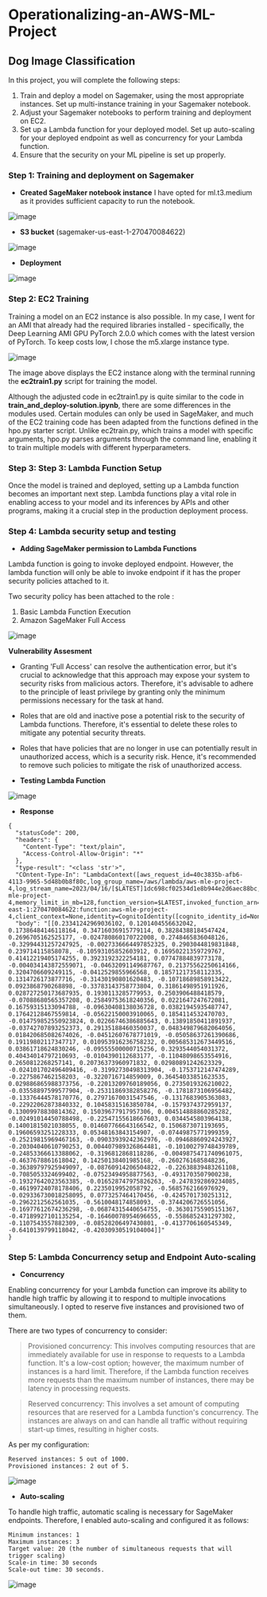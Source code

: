 # Operationalizing-an-AWS-ML-Project
## Dog Image Classification

In this project, you will complete the following steps:

1. Train and deploy a model on Sagemaker, using the most appropriate instances. Set up multi-instance training in your Sagemaker notebook.
2. Adjust your Sagemaker notebooks to perform training and deployment on EC2.
3. Set up a Lambda function for your deployed model. Set up auto-scaling for your deployed endpoint as well as concurrency for your Lambda function.
4. Ensure that the security on your ML pipeline is set up properly.

### Step 1: Training and deployment on Sagemaker

- **Created SageMaker notebook instance** 
I have opted for ml.t3.medium as it provides sufficient capacity to run the notebook.

![image](screenshots/notebook.png)

- **S3 bucket** (sagemaker-us-east-1-270470084622)

![image](screenshots/s3.png)

- **Deployment**

![image](screenshots/endpoint.png)

### Step 2: EC2 Training

Training a model on an EC2 instance is also possible. In my case, I went for an AMI that already had the required libraries installed - specifically, the Deep Learning AMI GPU PyTorch 2.0.0 which comes with the latest version of PyTorch. To keep costs low, I chose the m5.xlarge instance type.

![image](screenshots/ec2.png)

The image above displays the EC2 instance along with the terminal running the **ec2train1.py** script for training the model.

Although the adjusted code in ec2train1.py is quite similar to the code in **train_and_deploy-solution.ipynb**, there are some differences in the modules used. Certain modules can only be used in SageMaker, and much of the EC2 training code has been adapted from the functions defined in the hpo.py starter script. Unlike ec2train.py, which trains a model with specific arguments, hpo.py parses arguments through the command line, enabling it to train multiple models with different hyperparameters.

### Step 3: Step 3: Lambda Function Setup 
Once the model is trained and deployed, setting up a Lambda function becomes an important next step. Lambda functions play a vital role in enabling access to your model and its inferences by APIs and other programs, making it a crucial step in the production deployment process.

### Step 4: Lambda security setup and testing 

- **Adding SageMaker permission to Lambda Functions**

Lambda function is going to invoke deployed endpoint. However, the lambda function will only be able to invoke endpoint if it has the proper security policies attached to it.

Two security policy has been attached to the role : 
1. Basic Lambda Function Execution 
2. Amazon SageMaker Full Access

![image](screenshots/iam.png)

**Vulnerability Assesment** 
- Granting 'Full Access' can resolve the authentication error, but it's crucial to acknowledge that this approach may expose your system to security risks from malicious actors. Therefore, it's advisable to adhere to the principle of least privilege by granting only the minimum permissions necessary for the task at hand.
- Roles that are old and inactive pose a potential risk to the security of Lambda functions. Therefore, it's essential to delete these roles to mitigate any potential security threats.
- Roles that have policies that are no longer in use can potentially result in unauthorized access, which is a security risk. Hence, it's recommended to remove such policies to mitigate the risk of unauthorized access.

- **Testing Lambda Function**

![image](screenshots/lambda.png)

- **Response**
```
{
  "statusCode": 200,
  "headers": {
    "Content-Type": "text/plain",
    "Access-Control-Allow-Origin": "*"
  },
  "type-result": "<class 'str'>",
  "COntent-Type-In": "LambdaContext([aws_request_id=40c3835b-afb6-4113-9965-5d48b0b8f80c,log_group_name=/aws/lambda/aws-mle-project-4,log_stream_name=2023/04/16/[$LATEST]1dc698cf02534d1e8b944e2d6aec88bc,function_name=aws-mle-project-4,memory_limit_in_mb=128,function_version=$LATEST,invoked_function_arn=arn:aws:lambda:us-east-1:270470084622:function:aws-mle-project-4,client_context=None,identity=CognitoIdentity([cognito_identity_id=None,cognito_identity_pool_id=None])])",
  "body": "[[0.23341242969036102, 0.1201404556632042, 0.17386484146118164, 0.34716036915779114, 0.38284388184547424, 0.2696705162525177, -0.024780860170722008, 0.2748465836048126, -0.32994431257247925, -0.0027336664497852325, 0.2903044819831848, 0.239714115858078, -0.10593105852603912, 0.16950221359729767, 0.41412219405174255, 0.3923192322254181, 0.07747884839773178, -0.004034143872559071, -0.04632091149687767, 0.21375562250614166, 0.3204706609249115, -0.0412529855966568, 0.18571217358112335, 0.1314726173877716, -0.31430190801620483, -0.10718689858913422, 0.0923868790268898, -0.33783143758773804, 0.31861498951911926, 0.028727250173687935, 0.1930113285779953, 0.2503906488418579, -0.07088680565357208, 0.25849753618240356, 0.0221647247672081, 0.16759315133094788, -0.09630408138036728, 0.03821945935487747, 0.17642128467559814, -0.05622150003910065, 0.1854114532470703, -0.014759852550923824, 0.02266746386885643, 0.13891850411891937, -0.03742707893252373, 0.29135188460350037, 0.048349879682064056, 0.018420685082674026, -0.04512607678771019, -0.05058637261390686, 0.19119802117347717, 0.010953916236758232, 0.005685312673449516, 0.03861718624830246, -0.09555500000715256, 0.3293544054031372, 0.40434014797210693, -0.0104390112683177, -0.11048098653554916, 0.2650812268257141, 0.20736373960971832, 0.02980891242623329, -0.024101702496409416, -0.31992730498313904, -0.1753712147474289, -0.2275867462158203, -0.3220716714859009, 0.36454033851623535, 0.029886865988373756, -0.22013209760189056, 0.2735019326210022, -0.03558897599577904, -0.25311869382858276, -0.1781873106956482, -0.13376444578170776, 0.27971670031547546, -0.1317683905363083, -0.22922062873840332, 0.10458315163850784, -0.1579374372959137, 0.13009978830814362, 0.15039677917957306, 0.004514888860285282, -0.02491014450788498, -0.22547155618667603, 0.0344545803964138, 0.14001815021038055, 0.014607766643166542, 0.1506873071193695, 0.19606593251228333, 0.05348163843154907, -0.07449875771999359, -0.25219815969467163, -0.09033939242362976, -0.09468860924243927, -0.20304040610790253, 0.004407989326864481, -0.10100279748439789, -0.24853366613388062, -0.3196812868118286, -0.0049875471740961075, -0.4637678861618042, 0.14250138401985168, -0.2602761685848236, -0.36389797925949097, -0.08760914206504822, -0.22638839483261108, -0.7085053324699402, -0.07523494958877563, -0.4931703507900238, -0.19327642023563385, -0.016528747975826263, -0.2478392869234085, -0.46199724078178406, 0.2235019952058792, -0.5685762166976929, -0.029336730018258095, 0.0773257464170456, -0.4245701730251312, -0.2962212562561035, -0.5610048174858093, -0.3744206726551056, -0.16977612674236298, -0.06874315440654755, -0.36301755905151367, -0.47189927101135254, -0.16460078954696655, -0.5586852431297302, -0.1107543557882309, -0.08528206497430801, -0.4137706160545349, -0.6410139799118042, -0.42030930519104004]]"
}
```
### Step 5: Lambda Concurrency setup and Endpoint Auto-scaling

- **Concurrency**

Enabling concurrency for your Lambda function can improve its ability to handle high traffic by allowing it to respond to multiple invocations simultaneously. I opted to reserve five instances and provisioned two of them.

There are two types of concurrency to consider:

>  Provisioned concurrency: This involves computing resources that are immediately available for use in response to requests to a Lambda function. It's a low-cost option; however, the maximum number of instances is a hard limit. Therefore, if the Lambda function receives more requests than the maximum number of instances, there may be latency in processing requests.

> Reserved concurrency: This involves a set amount of computing resources that are reserved for a Lambda function's concurrency. The instances are always on and can handle all traffic without requiring start-up times, resulting in higher costs.

As per my configuration:

```
Reserved instances: 5 out of 1000.
Provisioned instances: 2 out of 5.
```

![image](screenshots/concurrency.png)


- **Auto-scaling**

To handle high traffic, automatic scaling is necessary for SageMaker endpoints. Therefore, I enabled auto-scaling and configured it as follows:

```
Minimum instances: 1
Maximum instances: 3
Target value: 20 (the number of simultaneous requests that will trigger scaling)
Scale-in time: 30 seconds
Scale-out time: 30 seconds.
```

![image](screenshots/autoscalling.png)


